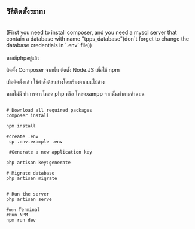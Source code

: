 ## วิธีติดตั้งระบบ 

<br>
(First you need to install composer, and you need a mysql server that contain a database with name "tpps_database"(don`t forget to change the database credentials in `.env` file))
<br><br>
 หากมีphpอยู่แล้ว

 ติดตั้ง Composer จากนั้น ติดตั้ง Node.JS เพื่อใช้ npm 

 เมื่อติดตั้งแล้ว ใช้คำสั่งด้สนล่างโดยเรียงจากบนไปล่าง


 หากไม่มี ทำการดาวโหลด php หรือ โหลดxampp
 จากนั้นทำตามด้านบน

```shell

# Download all required packages
composer install

npm install

#create .env
 cp .env.example .env

 #Generate a new application key

php artisan key:generate

# Migrate database
php artisan migrate


# Run the server
php artisan serve

#แยก Terminal
#Run NPM 
npm run dev
